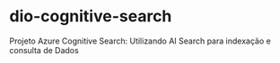 # dio-cognitive-search
Projeto Azure Cognitive Search: Utilizando AI Search para indexação e consulta de Dados
